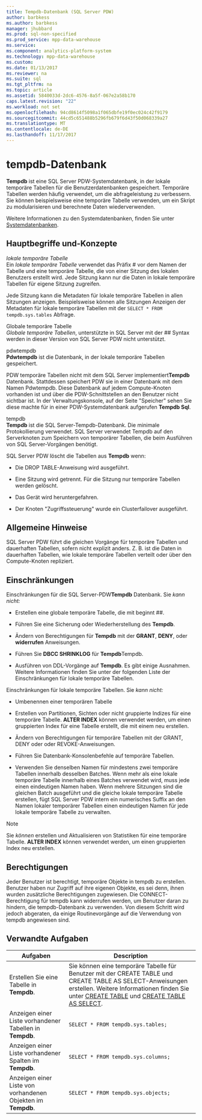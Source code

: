 ```yaml
---
title: Tempdb-Datenbank (SQL Server PDW)
author: barbkess
ms.author: barbkess
manager: jhubbard
ms.prod: sql-non-specified
ms.prod_service: mpp-data-warehouse
ms.service: 
ms.component: analytics-platform-system
ms.technology: mpp-data-warehouse
ms.custom: 
ms.date: 01/13/2017
ms.reviewer: na
ms.suite: sql
ms.tgt_pltfrm: na
ms.topic: article
ms.assetid: 5840033d-2dc6-4576-8a5f-067e2a58b170
caps.latest.revision: "22"
ms.workload: not set
ms.openlocfilehash: 94cd8614f5098a1f065dbfe19f0ec024c42f9179
ms.sourcegitcommit: 44cd5c651488b5296fb679f6d43f50d068339a27
ms.translationtype: MT
ms.contentlocale: de-DE
ms.lasthandoff: 11/17/2017
---
```

# <a name="tempdb-database"></a>tempdb-Datenbank
**Tempdb** ist eine SQL Server PDW-Systemdatenbank, in der lokale temporäre Tabellen für die Benutzerdatenbanken gespeichert. Temporäre Tabellen werden häufig verwendet, um die abfrageleistung zu verbessern. Sie können beispielsweise eine temporäre Tabelle verwenden, um ein Skript zu modularisieren und berechnete Daten wiederverwenden.  
  
Weitere Informationen zu den Systemdatenbanken, finden Sie unter [Systemdatenbanken](system-databases.md).  
  
## <a name="Basics"></a>Hauptbegriffe und-Konzepte  
*lokale temporäre Tabelle*  
Ein *lokale temporäre Tabelle* verwendet das Präfix # vor dem Namen der Tabelle und eine temporäre Tabelle, die von einer Sitzung des lokalen Benutzers erstellt wird. Jede Sitzung kann nur die Daten in lokale temporäre Tabellen für eigene Sitzung zugreifen.  
  
Jede Sitzung kann die Metadaten für lokale temporäre Tabellen in allen Sitzungen anzeigen. Beispielsweise können alle Sitzungen Anzeigen der Metadaten für lokale temporäre Tabellen mit der `SELECT * FROM tempdb.sys.tables` Abfrage.  
  
Globale temporäre Tabelle  
*Globale temporäre Tabellen*, unterstützte in SQL Server mit der ## Syntax werden in dieser Version von SQL Server PDW nicht unterstützt.  
  
pdwtempdb  
**Pdwtempdb** ist die Datenbank, in der lokale temporäre Tabellen gespeichert.  
  
PDW temporäre Tabellen nicht mit dem SQL Server implementiert**Tempdb** Datenbank. Stattdessen speichert PDW sie in einer Datenbank mit dem Namen Pdwtempdb. Diese Datenbank auf jedem Compute-Knoten vorhanden ist und über die PDW-Schnittstellen an den Benutzer nicht sichtbar ist. In der Verwaltungskonsole, auf der Seite "Speicher" sehen Sie diese machte für in einer PDW-Systemdatenbank aufgerufen **Tempdb Sql**.  
  
tempdb  
**Tempdb** ist die SQL Server-Tempdb-Datenbank. Die minimale Protokollierung verwendet. SQL Server verwendet Tempdb auf den Serverknoten zum Speichern von temporärer Tabellen, die beim Ausführen von SQL Server-Vorgängen benötigt.  
  
SQL Server PDW löscht die Tabellen aus **Tempdb** wenn:  
  
-   Die DROP TABLE-Anweisung wird ausgeführt.  
  
-   Eine Sitzung wird getrennt. Für die Sitzung nur temporäre Tabellen werden gelöscht.  
  
-   Das Gerät wird heruntergefahren.  
  
-   Der Knoten "Zugriffssteuerung" wurde ein Clusterfailover ausgeführt.  
  
## <a name="general-remarks"></a>Allgemeine Hinweise  
SQL Server PDW führt die gleichen Vorgänge für temporäre Tabellen und dauerhaften Tabellen, sofern nicht explizit anders. Z. B. ist die Daten in dauerhaften Tabellen, wie lokale temporäre Tabellen verteilt oder über den Compute-Knoten repliziert.  
  
## <a name="LimitationsRestrictions"></a>Einschränkungen  
Einschränkungen für die SQL Server-PDW**Tempdb** Datenbank. Sie *kann nicht:*  
  
-   Erstellen eine globale temporäre Tabelle, die mit beginnt ##.  
  
-   Führen Sie eine Sicherung oder Wiederherstellung des **Tempdb**.  
  
-   Ändern von Berechtigungen für **Tempdb** mit der **GRANT**, **DENY**, oder **widerrufen** Anweisungen.  
  
-   Führen Sie **DBCC SHRINKLOG** für **Tempdb**Tempdb.  
  
-   Ausführen von DDL-Vorgänge auf **Tempdb**. Es gibt einige Ausnahmen. Weitere Informationen finden Sie unter der folgenden Liste der Einschränkungen für lokale temporäre Tabellen.  
  
Einschränkungen für lokale temporäre Tabellen. Sie *kann nicht:*  
  
-   Umbenennen einer temporären Tabelle  
  
-   Erstellen von Partitionen, Sichten oder nicht gruppierte Indizes für eine temporäre Tabelle. **ALTER INDEX** können verwendet werden, um einen gruppierten Index für eine Tabelle erstellt, die mit einem neu erstellen.  
  
-   Ändern von Berechtigungen für temporäre Tabellen mit der GRANT, DENY oder oder REVOKE-Anweisungen.  
  
-   Führen Sie Datenbank-Konsolenbefehle auf temporäre Tabellen.  
  
-   Verwenden Sie denselben Namen für mindestens zwei temporäre Tabellen innerhalb desselben Batches. Wenn mehr als eine lokale temporäre Tabelle innerhalb eines Batches verwendet wird, muss jede einen eindeutigen Namen haben. Wenn mehrere Sitzungen sind die gleichen Batch ausgeführt und die gleiche lokale temporäre Tabelle erstellen, fügt SQL Server PDW intern ein numerisches Suffix an den Namen lokaler temporärer Tabellen einen eindeutigen Namen für jede lokale temporäre Tabelle zu verwalten.  
  
> [!NOTE]  
> Sie *können* erstellen und Aktualisieren von Statistiken für eine temporäre Tabelle. **ALTER INDEX** können verwendet werden, um einen gruppierten Index neu erstellen.  
  
## <a name="permissions"></a>Berechtigungen  
Jeder Benutzer ist berechtigt, temporäre Objekte in tempdb zu erstellen. Benutzer haben nur Zugriff auf ihre eigenen Objekte, es sei denn, ihnen wurden zusätzliche Berechtigungen zugewiesen. Die CONNECT-Berechtigung für tempdb kann widerrufen werden, um Benutzer daran zu hindern, die tempdb-Datenbank zu verwenden. Von diesem Schritt wird jedoch abgeraten, da einige Routinevorgänge auf die Verwendung von tempdb angewiesen sind.  
  
## <a name="RelatedTasks"></a>Verwandte Aufgaben  
  
|Aufgaben|Description|  
|---------|---------------|  
|Erstellen Sie eine Tabelle in **Tempdb**.|Sie können eine temporäre Tabelle für Benutzer mit der CREATE TABLE und CREATE TABLE AS SELECT-Anweisungen erstellen. Weitere Informationen finden Sie unter [CREATE TABLE](../t-sql/statements/create-table-azure-sql-data-warehouse.md) und [CREATE TABLE AS SELECT](../t-sql/statements/create-table-as-select-azure-sql-data-warehouse.md).|  
|Anzeigen einer Liste vorhandener Tabellen in **Tempdb**.|`SELECT * FROM tempdb.sys.tables;`|  
|Anzeigen einer Liste vorhandener Spalten im **Tempdb**.|`SELECT * FROM tempdb.sys.columns;`|  
|Anzeigen einer Liste von vorhandenen Objekten im **Tempdb**.|`SELECT * FROM tempdb.sys.objects;`|  
  
<!-- MISSING LINKS 
## See Also  
[Common Metadata Query Examples &#40;SQL Server PDW&#41;](../sqlpdw/common-metadata-query-examples-sql-server-pdw.md)  
-->
  
